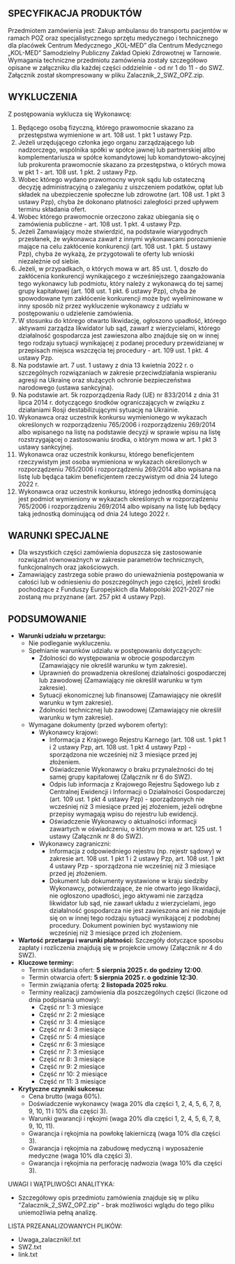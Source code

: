 ## SPECYFIKACJA PRODUKTÓW
Przedmiotem zamówienia jest: Zakup ambulansu do transportu pacjentów w ramach POZ oraz specjalistycznego sprzętu medycznego i technicznego dla placówek Centrum Medycznego „KOL-MED” dla Centrum Medycznego „KOL-MED” Samodzielny Publiczny Zakład Opieki Zdrowotnej w Tarnowie.
Wymagania techniczne przedmiotu zamówienia zostały szczegółowo opisane w załączniku dla każdej części oddzielnie - od nr 1 do 11 - do SWZ. Załącznik został skompresowany w pliku Zalacznik_2_SWZ_OPZ.zip.

## WYKLUCZENIA
Z postępowania wyklucza się Wykonawcę:
1.  Będącego osobą fizyczną, którego prawomocnie skazano za przestępstwa wymienione w art. 108 ust. 1 pkt 1 ustawy Pzp.
2.  Jeżeli urzędującego członka jego organu zarządzającego lub nadzorczego, wspólnika spółki w spółce jawnej lub partnerskiej albo komplementariusza w spółce komandytowej lub komandytowo-akcyjnej lub prokurenta prawomocnie skazano za przestępstwa, o których mowa w pkt 1 - art. 108 ust. 1 pkt. 2 ustawy Pzp.
3.  Wobec którego wydano prawomocny wyrok sądu lub ostateczną decyzję administracyjną o zaleganiu z uiszczeniem podatków, opłat lub składek na ubezpieczenie społeczne lub zdrowotne (art. 108 ust. 1 pkt 3 ustawy Pzp), chyba że dokonano płatności zaległości przed upływem terminu składania ofert.
4.  Wobec którego prawomocnie orzeczono zakaz ubiegania się o zamówienia publiczne - art. 108 ust. 1 pkt. 4 ustawy Pzp.
5.  Jeżeli Zamawiający może stwierdzić, na podstawie wiarygodnych przesłanek, że wykonawca zawarł z innymi wykonawcami porozumienie mające na celu zakłócenie konkurencji (art. 108 ust. 1 pkt. 5 ustawy Pzp), chyba że wykażą, że przygotowali te oferty lub wnioski niezależnie od siebie.
6.  Jeżeli, w przypadkach, o których mowa w art. 85 ust. 1, doszło do zakłócenia konkurencji wynikającego z wcześniejszego zaangażowania tego wykonawcy lub podmiotu, który należy z wykonawcą do tej samej grupy kapitałowej (art. 108 ust. 1 pkt. 6 ustawy Pzp), chyba że spowodowane tym zakłócenie konkurencji może być wyeliminowane w inny sposób niż przez wykluczenie wykonawcy z udziału w postępowaniu o udzielenie zamówienia.
7.  W stosunku do którego otwarto likwidację, ogłoszono upadłość, którego aktywami zarządza likwidator lub sąd, zawarł z wierzycielami, którego działalność gospodarcza jest zawieszona albo znajduje się on w innej tego rodzaju sytuacji wynikającej z podanej procedury przewidzianej w przepisach miejsca wszczęcia tej procedury - art. 109 ust. 1 pkt. 4 ustawy Pzp.
8.  Na podstawie art. 7 ust. 1 ustawy z dnia 13 kwietnia 2022 r. o szczególnych rozwiązaniach w zakresie przeciwdziałania wspieraniu agresji na Ukrainę oraz służących ochronie bezpieczeństwa narodowego (ustawa sankcyjna).
9.  Na podstawie art. 5k rozporządzenia Rady (UE) nr 833/2014 z dnia 31 lipca 2014 r. dotyczącego środków ograniczających w związku z działaniami Rosji destabilizującymi sytuację na Ukrainie.
10. Wykonawca oraz uczestnik konkursu wymienionego w wykazach określonych w rozporządzeniu 765/2006 i rozporządzeniu 269/2014 albo wpisanego na listę na podstawie decyzji w sprawie wpisu na listę rozstrzygającej o zastosowaniu środka, o którym mowa w art. 1 pkt 3 ustawy sankcyjnej.
11. Wykonawca oraz uczestnik konkursu, którego beneficjentem rzeczywistym jest osoba wymieniona w wykazach określonych w rozporządzeniu 765/2006 i rozporządzeniu 269/2014 albo wpisana na listę lub będąca takim beneficjentem rzeczywistym od dnia 24 lutego 2022 r.
12. Wykonawca oraz uczestnik konkursu, którego jednostką dominującą jest podmiot wymieniony w wykazach określonych w rozporządzeniu 765/2006 i rozporządzeniu 269/2014 albo wpisany na listę lub będący taką jednostką dominującą od dnia 24 lutego 2022 r.

## WARUNKI SPECJALNE
*   Dla wszystkich części zamówienia dopuszcza się zastosowanie rozwiązań równoważnych w zakresie parametrów technicznych, funkcjonalnych oraz jakościowych.
*   Zamawiający zastrzega sobie prawo do unieważnienia postępowania w całości lub w odniesieniu do poszczególnych jego części, jeżeli środki pochodzące z Funduszy Europejskich dla Małopolski 2021-2027 nie zostaną mu przyznane (art. 257 pkt 4 ustawy Pzp).

## PODSUMOWANIE
- **Warunki udziału w przetargu:**
    *   Nie podleganie wykluczeniu.
    *   Spełnianie warunków udziału w postępowaniu dotyczących:
        *   Zdolności do występowania w obrocie gospodarczym (Zamawiający nie określił warunku w tym zakresie).
        *   Uprawnień do prowadzenia określonej działalności gospodarczej lub zawodowej (Zamawiający nie określił warunku w tym zakresie).
        *   Sytuacji ekonomicznej lub finansowej (Zamawiający nie określił warunku w tym zakresie).
        *   Zdolności technicznej lub zawodowej (Zamawiający nie określił warunku w tym zakresie).
    *   Wymagane dokumenty (przed wyborem oferty):
        *   Wykonawcy krajowi:
            *   Informacja z Krajowego Rejestru Karnego (art. 108 ust. 1 pkt 1 i 2 ustawy Pzp, art. 108 ust. 1 pkt 4 ustawy Pzp) - sporządzona nie wcześniej niż 3 miesiące przed jej złożeniem.
            *   Oświadczenie Wykonawcy o braku przynależności do tej samej grupy kapitałowej (Załącznik nr 6 do SWZ).
            *   Odpis lub informacja z Krajowego Rejestru Sądowego lub z Centralnej Ewidencji i Informacji o Działalności Gospodarczej (art. 109 ust. 1 pkt 4 ustawy Pzp) - sporządzonych nie wcześniej niż 3 miesiące przed jej złożeniem, jeżeli odrębne przepisy wymagają wpisu do rejestru lub ewidencji.
            *   Oświadczenie Wykonawcy o aktualności informacji zawartych w oświadczeniu, o którym mowa w art. 125 ust. 1 ustawy (Załącznik nr 8 do SWZ).
        *   Wykonawcy zagraniczni:
            *   Informacja z odpowiedniego rejestru (np. rejestr sądowy) w zakresie art. 108 ust. 1 pkt 1 i 2 ustawy Pzp, art. 108 ust. 1 pkt 4 ustawy Pzp - sporządzona nie wcześniej niż 3 miesiące przed jej złożeniem.
            *   Dokument lub dokumenty wystawione w kraju siedziby Wykonawcy, potwierdzające, że nie otwarto jego likwidacji, nie ogłoszono upadłości, jego aktywami nie zarządza likwidator lub sąd, nie zawarł układu z wierzycielami, jego działalność gospodarcza nie jest zawieszona ani nie znajduje się on w innej tego rodzaju sytuacji wynikającej z podobnej procedury. Dokument powinien być wystawiony nie wcześniej niż 3 miesiące przed ich złożeniem.
- **Wartość przetargu i warunki płatności:** Szczegóły dotyczące sposobu zapłaty i rozliczenia znajdują się w projekcie umowy (Załącznik nr 4 do SWZ).
- **Kluczowe terminy:**
    *   Termin składania ofert: **5 sierpnia 2025 r. do godziny 12:00**.
    *   Termin otwarcia ofert: **5 sierpnia 2025 r. o godzinie 12:30**.
    *   Termin związania ofertą: **2 listopada 2025 roku**.
    *   Terminy realizacji zamówienia dla poszczególnych części (liczone od dnia podpisania umowy):
        *   Część nr 1: 3 miesiące
        *   Część nr 2: 2 miesiące
        *   Część nr 3: 4 miesiące
        *   Część nr 4: 3 miesiące
        *   Część nr 5: 4 miesiące
        *   Część nr 6: 3 miesiące
        *   Część nr 7: 3 miesiące
        *   Część nr 8: 3 miesiące
        *   Część nr 9: 2 miesiące
        *   Część nr 10: 2 miesiące
        *   Część nr 11: 3 miesiące
- **Krytyczne czynniki sukcesu:**
    *   Cena brutto (waga 60%).
    *   Doświadczenie wykonawcy (waga 20% dla części 1, 2, 4, 5, 6, 7, 8, 9, 10, 11 i 10% dla części 3).
    *   Warunki gwarancji i rękojmi (waga 20% dla części 1, 2, 4, 5, 6, 7, 8, 9, 10, 11).
    *   Gwarancja i rękojmia na powłokę lakierniczą (waga 10% dla części 3).
    *   Gwarancja i rękojmia na zabudowę medyczną i wyposażenie medyczne (waga 10% dla części 3).
    *   Gwarancja i rękojmia na perforację nadwozia (waga 10% dla części 3).

UWAGI I WĄTPLIWOŚCI ANALITYKA:
* Szczegółowy opis przedmiotu zamówienia znajduje się w pliku "Zalacznik_2_SWZ_OPZ.zip" - brak możliwości wglądu do tego pliku uniemożliwia pełną analizę.

LISTA PRZEANALIZOWANYCH PLIKÓW:
*   Uwaga_zalaczniki!.txt
*   SWZ.txt
*   link.txt
